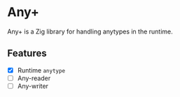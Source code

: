 # Any+

Any+ is a Zig library for handling anytypes in the runtime.

## Features

- [x] Runtime `anytype`
- [ ] Any-reader
- [ ] Any-writer
